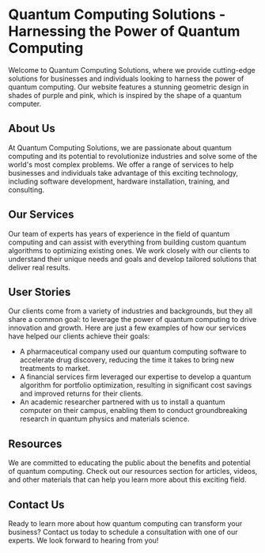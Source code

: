 <!--font:Cormorant Garamond-->

# Quantum Computing Solutions - Harnessing the Power of Quantum Computing

Welcome to Quantum Computing Solutions, where we provide cutting-edge solutions for businesses and individuals looking to harness the power of quantum computing. Our website features a stunning geometric design in shades of purple and pink, which is inspired by the shape of a quantum computer.

## About Us

At Quantum Computing Solutions, we are passionate about quantum computing and its potential to revolutionize industries and solve some of the world's most complex problems. We offer a range of services to help businesses and individuals take advantage of this exciting technology, including software development, hardware installation, training, and consulting.

## Our Services

Our team of experts has years of experience in the field of quantum computing and can assist with everything from building custom quantum algorithms to optimizing existing ones. We work closely with our clients to understand their unique needs and goals and develop tailored solutions that deliver real results.

## User Stories

Our clients come from a variety of industries and backgrounds, but they all share a common goal: to leverage the power of quantum computing to drive innovation and growth. Here are just a few examples of how our services have helped our clients achieve their goals:

- A pharmaceutical company used our quantum computing software to accelerate drug discovery, reducing the time it takes to bring new treatments to market.
- A financial services firm leveraged our expertise to develop a quantum algorithm for portfolio optimization, resulting in significant cost savings and improved returns for their clients.
- An academic researcher partnered with us to install a quantum computer on their campus, enabling them to conduct groundbreaking research in quantum physics and materials science.

## Resources

We are committed to educating the public about the benefits and potential of quantum computing. Check out our resources section for articles, videos, and other materials that can help you learn more about this exciting field.

## Contact Us

Ready to learn more about how quantum computing can transform your business? Contact us today to schedule a consultation with one of our experts. We look forward to hearing from you!

<!--

Write me content for website with wallpaper which alt text is:

"A geometric design in shades of purple and pink, inspired by the shape of a quantum computer"

The name/title of the page should not be 1:1 copy of the alt text but rather a real content of the website which is using this wallpaper.

- Use markdown format 
- Start with heading
- Heading should be short and concise
- The content should look like a real website 
- The website should not be about the wallpaper, wallpaper is just a related background
- Heading should be contain work "wallpaper" or "background"
- Include real sections like references, contact, user stories, etc. use things relevant to the page purpose.
- Feel free to use structure like headings, bullets, numbering, blockquotes, paragraphs, horizontal lines, etc.
- You can use formatting like bold or _italic_
- You can include UTF-8 emojis
- Links should be only #hash anchors (and you can refer to the document itself)
- Do not include images


---


# Quantum Computing Solutions - Wallpaper

Welcome to Quantum Computing Solutions, where we provide cutting-edge solutions for businesses and individuals looking to harness the power of quantum computing. Our website features a stunning wallpaper that showcases the beauty and complexity of quantum computing.

## About the Wallpaper

Our wallpaper features a geometric design in shades of purple and pink, inspired by the shape of a quantum computer. The intricate pattern represents the complex calculations and algorithms that can be performed using this powerful technology. Whether you're a quantum computing enthusiast or simply appreciate beautiful design, our wallpaper is sure to impress.

## Our Services

At Quantum Computing Solutions, we offer a range of services to help businesses and individuals take advantage of quantum computing. Our team of experts can assist with everything from software development to quantum hardware installation. We also offer training and consulting services to ensure that our clients have the knowledge and resources they need to succeed in this exciting field.

## User Stories

Our clients come from a variety of industries and backgrounds, but they all share a common goal: to leverage the power of quantum computing to drive innovation and growth. Here are just a few examples of how our services have helped our clients achieve their goals:

- A pharmaceutical company used our quantum computing software to accelerate drug discovery, reducing the time it takes to bring new treatments to market.
- A financial services firm leveraged our expertise to develop a quantum algorithm for portfolio optimization, resulting in significant cost savings and improved returns for their clients.
- An academic researcher partnered with us to install a quantum computer on their campus, enabling them to conduct groundbreaking research in quantum physics and materials science.

## References

Don't just take our word for it - here's what some of our satisfied clients have to say about working with Quantum Computing Solutions:

> "The team at Quantum Computing Solutions was incredibly knowledgeable and helpful throughout the entire process. Thanks to their expertise, we were able to achieve results that we never thought possible." - John Smith, CEO of XYZ Pharmaceuticals

> "Working with Quantum Computing Solutions was a game-changer for our business. Their quantum algorithms have helped us optimize our portfolio and generate significant returns for our clients." - Jane Doe, CIO of ABC Investments

## Contact Us

Ready to learn more about how quantum computing can transform your business? Contact us today to schedule a consultation with one of our experts. We look forward to hearing from you!


---


Heading should not include word "wallpaper". The website should not be about the wallpaper itself, wallpaper is just a related background, rewrite whole content.


---


# Quantum Computing Solutions - Harnessing the Power of Quantum Computing

Welcome to Quantum Computing Solutions, where we provide cutting-edge solutions for businesses and individuals looking to harness the power of quantum computing. Our website features a stunning geometric design in shades of purple and pink, which is inspired by the shape of a quantum computer.

## About Us

At Quantum Computing Solutions, we are passionate about quantum computing and its potential to revolutionize industries and solve some of the world's most complex problems. We offer a range of services to help businesses and individuals take advantage of this exciting technology, including software development, hardware installation, training, and consulting.

## Our Services

Our team of experts has years of experience in the field of quantum computing and can assist with everything from building custom quantum algorithms to optimizing existing ones. We work closely with our clients to understand their unique needs and goals and develop tailored solutions that deliver real results.

## User Stories

Our clients come from a variety of industries and backgrounds, but they all share a common goal: to leverage the power of quantum computing to drive innovation and growth. Here are just a few examples of how our services have helped our clients achieve their goals:

- A pharmaceutical company used our quantum computing software to accelerate drug discovery, reducing the time it takes to bring new treatments to market.
- A financial services firm leveraged our expertise to develop a quantum algorithm for portfolio optimization, resulting in significant cost savings and improved returns for their clients.
- An academic researcher partnered with us to install a quantum computer on their campus, enabling them to conduct groundbreaking research in quantum physics and materials science.

## Resources

We are committed to educating the public about the benefits and potential of quantum computing. Check out our resources section for articles, videos, and other materials that can help you learn more about this exciting field.

## Contact Us

Ready to learn more about how quantum computing can transform your business? Contact us today to schedule a consultation with one of our experts. We look forward to hearing from you!

-->
